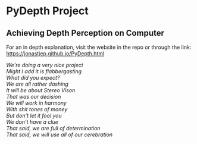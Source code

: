 # PyDepth Project
## Achieving Depth Perception on Computer

For an in depth explanation, visit the website in the repo or through the link: 
https://jonastjep.github.io/PyDepth.html

*We're doing a very nice project  
Might I add it is flabbergasting  
What did you expect?  
We are all rather dashing   
It will be about Stereo Vison  
That was our decision   
We will work in harmony   
With shit tones of money   
But don’t let it fool you  
We don’t have a clue   
That said, we are full of determination   
That said, we will use all of our cerebration*
